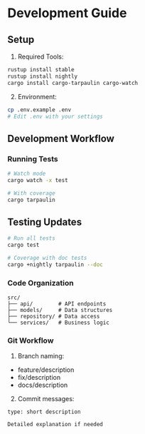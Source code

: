 # Development Guide

## Setup

1. Required Tools:
```bash
rustup install stable
rustup install nightly
cargo install cargo-tarpaulin cargo-watch
```

2. Environment:
```bash
cp .env.example .env
# Edit .env with your settings
```

## Development Workflow

### Running Tests
```bash
# Watch mode
cargo watch -x test

# With coverage
cargo tarpaulin
```

## Testing Updates
```bash
# Run all tests
cargo test

# Coverage with doc tests
cargo +nightly tarpaulin --doc
```

### Code Organization

```
src/
├── api/        # API endpoints
├── models/     # Data structures
├── repository/ # Data access
└── services/   # Business logic
```

### Git Workflow

1. Branch naming:
- feature/description
- fix/description
- docs/description

2. Commit messages:
```
type: short description

Detailed explanation if needed
```
